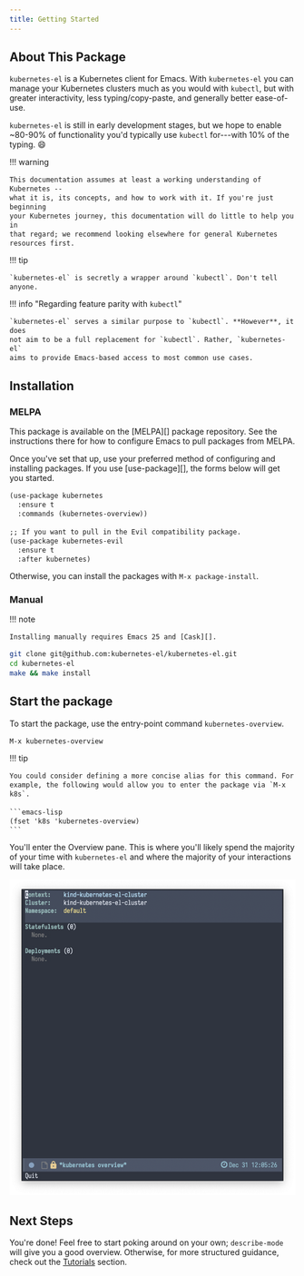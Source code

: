 ```yaml
---
title: Getting Started
---
```


## About This Package

`kubernetes-el` is a Kubernetes client for Emacs. With `kubernetes-el` you can
manage your Kubernetes clusters much as you would with `kubectl`, but with
greater interactivity, less typing/copy-paste, and generally better ease-of-use.

`kubernetes-el` is still in early development stages, but we hope to enable
~80-90% of functionality you'd typically use `kubectl` for---with 10% of the
typing. :smile:

!!! warning

    This documentation assumes at least a working understanding of Kubernetes --
    what it is, its concepts, and how to work with it. If you're just beginning
    your Kubernetes journey, this documentation will do little to help you in
    that regard; we recommend looking elsewhere for general Kubernetes resources first.

!!! tip 

    `kubernetes-el` is secretly a wrapper around `kubectl`. Don't tell anyone.

!!! info "Regarding feature parity with `kubectl`"

    `kubernetes-el` serves a similar purpose to `kubectl`. **However**, it does
    not aim to be a full replacement for `kubectl`. Rather, `kubernetes-el`
    aims to provide Emacs-based access to most common use cases.

## Installation

### MELPA

This package is available on the [MELPA][] package repository. See the
instructions there for how to configure Emacs to pull packages from MELPA.

Once you've set that up, use your preferred method of configuring and installing
packages. If you use [use-package][], the forms below will get you started.

```elisp
(use-package kubernetes
  :ensure t
  :commands (kubernetes-overview))

;; If you want to pull in the Evil compatibility package.
(use-package kubernetes-evil
  :ensure t
  :after kubernetes)
```

Otherwise, you can install the packages with `M-x package-install`.

### Manual

!!! note

    Installing manually requires Emacs 25 and [Cask][].

```bash
git clone git@github.com:kubernetes-el/kubernetes-el.git
cd kubernetes-el
make && make install
```

## Start the package

To start the package, use the entry-point command `kubernetes-overview`.

```
M-x kubernetes-overview
```

!!! tip 

    You could consider defining a more concise alias for this command. For
    example, the following would allow you to enter the package via `M-x k8s`.

    ```emacs-lisp
    (fset 'k8s 'kubernetes-overview) 
    ```
    
You'll enter the Overview pane. This is where you'll likely spend the majority
of your time with `kubernetes-el` and where the majority of your interactions
will take place.

![Screenshot of kubernetes-el on the Overview pane](../img/k8s-el-overview.png)

## Next Steps

You're done! Feel free to start poking around on your own; `describe-mode` will
give you a good overview. Otherwise, for more structured guidance, check out the
[Tutorials](./tutorials) section.

[Cask]: https://github.com/cask/cask
